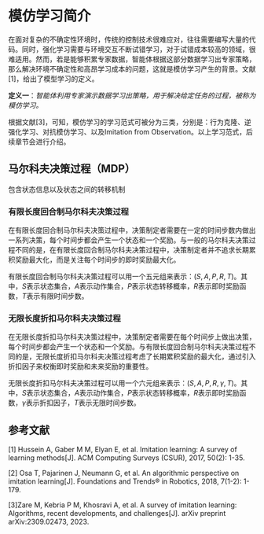 # 模仿学习简介

在面对复杂的不确定性环境时，传统的控制技术很难应对，往往需要编写大量的代码。同时，强化学习需要与环境交互不断试错学习，对于试错成本较高的领域，很难适用。然而，若是能够积累专家数据，智能体根据这部分数据学习出专家策略，那么解决环境不确定性和高昂学习成本的问题，这就是模仿学习产生的背景。文献[1]，给出了模型学习的定义。

**定义一**：*智能体利用专家演示数据学习出策略，用于解决给定任务的过程，被称为模仿学习。*

根据文献[3]，可知，模仿学习的学习范式可被分为三类，分别是：行为克隆、逆强化学习、对抗模仿学习、以及Imitation from Observation。以上学习范式，后续章节会进行介绍。

## 马尔科夫决策过程（MDP）

包含状态信息以及状态之间的转移机制

### 有限长度回合制马尔科夫决策过程

在有限长度回合制马尔科夫决策过程中，决策制定者需要在一定的时间步数内做出一系列决策，每个时间步都会产生一个状态和一个奖励。与一般的马尔科夫决策过程不同的是，在有限长度回合制马尔科夫决策过程中，决策制定者并不追求长期累积奖励最大化，而是关注每个时间步的即时奖励最大化。

有限长度回合制马尔科夫决策过程可以用一个五元组来表示：$(S, A, P, R, T)$。其中，$S$表示状态集合，$A$表示动作集合，$P$表示状态转移概率，$R$表示即时奖励函数，$T$表示有限时间步数。

### 无限长度折扣马尔科夫决策过程

在无限长度折扣马尔科夫决策过程中，决策制定者需要在每个时间步上做出决策，每个时间步都会产生一个状态和一个奖励。与有限长度回合制马尔科夫决策过程不同的是，无限长度折扣马尔科夫决策过程考虑了长期累积奖励的最大化，通过引入折扣因子来权衡即时奖励和未来奖励的重要性。

无限长度折扣马尔科夫决策过程可以用一个六元组来表示：$(S, A, P, R, \gamma, T)$。其中，$S$表示状态集合，$A$表示动作集合，$P$表示状态转移概率，$R$表示即时奖励函数，$\gamma$表示折扣因子，$T$表示无限时间步数。

## 参考文献

[1] Hussein A, Gaber M M, Elyan E, et al. Imitation learning: A survey of learning methods[J]. ACM Computing Surveys (CSUR), 2017, 50(2): 1-35.

[2] Osa T, Pajarinen J, Neumann G, et al. An algorithmic perspective on imitation learning[J]. Foundations and Trends® in Robotics, 2018, 7(1-2): 1-179.

[3]Zare M, Kebria P M, Khosravi A, et al. A survey of imitation learning: Algorithms, recent developments, and challenges[J]. arXiv preprint arXiv:2309.02473, 2023.
